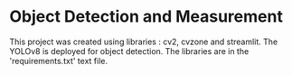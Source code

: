# Object Detection and Measurement
This project was created using libraries : cv2, cvzone and streamlit. The YOLOv8 is deployed for object detection. The libraries are in the 'requirements.txt' text file. 
